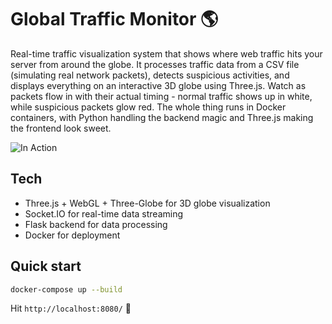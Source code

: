 # Global Traffic Monitor 🌎

Real-time traffic visualization system that shows where web traffic hits your server from around the globe. It processes traffic data from a CSV file (simulating real network packets), detects suspicious activities, and displays everything on an interactive 3D globe using Three.js. Watch as packets flow in with their actual timing - normal traffic shows up in white, while suspicious packets glow red. The whole thing runs in Docker containers, with Python handling the backend magic and Three.js making the frontend look sweet.

![In Action](traffic.gif)

## Tech
- Three.js + WebGL + Three-Globe for 3D globe visualization
- Socket.IO for real-time data streaming
- Flask backend for data processing
- Docker for deployment

## Quick start
```bash
docker-compose up --build
```
Hit `http://localhost:8080/` 🚀
